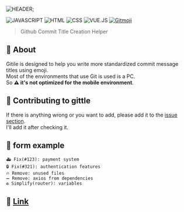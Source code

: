 ![HEADER](https://capsule-render.vercel.app/api?type=rect&color=gradient&height=100&section=header&text=Gititle&fontSize=70&fontAlign=50&fontAlignY=55);

![JAVASCRIPT](https://img.shields.io/badge/Javascript-F7DF1E?style=flat-square&logo=Javascript&logoColor=black) ![HTML](https://img.shields.io/badge/HTML5-E34F26?style=flat-square&logo=html5&logoColor=white) ![CSS](https://img.shields.io/badge/CSS3-1572B6?style=flat-square&logo=css3&logoColor=white) ![VUE.JS](https://img.shields.io/badge/Vue.js-4FC08D?style=flat-square&logo=vue.js&logoColor=white) <a href="https://gitmoji.dev">
<img src="https://img.shields.io/badge/Gitmoji-%20😜%20😍-FFDD67.svg?style=flat-square" alt="Gitmoji">
</a>

> Github Commit Title Creation Helper<br>

## :memo: About

Gitile is designed to help you write more standardized commit message titles using emoji.
<br>Most of the environments that use Git is used is a PC.
<br>So **:warning: it's not optimized for the mobile environment**.

## :tada: Contributing to gittle

If there is anything wrong or you want to add, please add it to the [issue section](https://github.com/HyeokjaeLee/gititle/issues).
<br>I'll add it after checking it.

## :test_tube: form example

```
🚑️ Fix(#123): payment system
🔒️ Fix(#321): authentication features
🔥 Remove: unused files
➖ Remove: axios from dependencies
♻️ Simplify(router): variables
```

## :truck: [Link](https://hyeokjaelee.github.io/gititle/)
